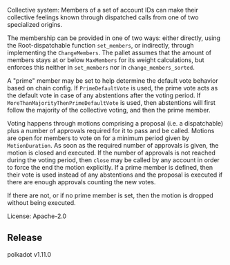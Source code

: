 Collective system: Members of a set of account IDs can make their collective feelings known
through dispatched calls from one of two specialized origins.

The membership can be provided in one of two ways: either directly, using the Root-dispatchable
function `set_members`, or indirectly, through implementing the `ChangeMembers`.
The pallet assumes that the amount of members stays at or below `MaxMembers` for its weight
calculations, but enforces this neither in `set_members` nor in `change_members_sorted`.

A "prime" member may be set to help determine the default vote behavior based on chain
config. If `PrimeDefaultVote` is used, the prime vote acts as the default vote in case of any
abstentions after the voting period. If `MoreThanMajorityThenPrimeDefaultVote` is used, then
abstentions will first follow the majority of the collective voting, and then the prime
member.

Voting happens through motions comprising a proposal (i.e. a dispatchable) plus a
number of approvals required for it to pass and be called. Motions are open for members to
vote on for a minimum period given by `MotionDuration`. As soon as the required number of
approvals is given, the motion is closed and executed. If the number of approvals is not reached
during the voting period, then `close` may be called by any account in order to force the end
the motion explicitly. If a prime member is defined, then their vote is used instead of any
abstentions and the proposal is executed if there are enough approvals counting the new votes.

If there are not, or if no prime member is set, then the motion is dropped without being executed.

License: Apache-2.0


## Release

polkadot v1.11.0
